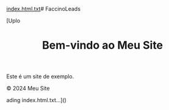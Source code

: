 [index.html.txt](https://github.com/user-attachments/files/15855626/index.html.txt)# FaccinoLeads

[Uplo<!DOCTYPE html>
<html lang="pt-BR">
<head>
    <meta charset="UTF-8">
    <meta name="viewport" content="width=device-width, initial-scale=1.0">
    <title>Meu Primeiro Site</title>
</head>
<body>
    <header>
        <h1>Bem-vindo ao Meu Site</h1>
    </header>
    <main>
        <p>Este é um site de exemplo.</p>
    </main>
    <footer>
        <p>&copy; 2024 Meu Site</p>
    </footer>
</body>
</html>
ading index.html.txt…]()
